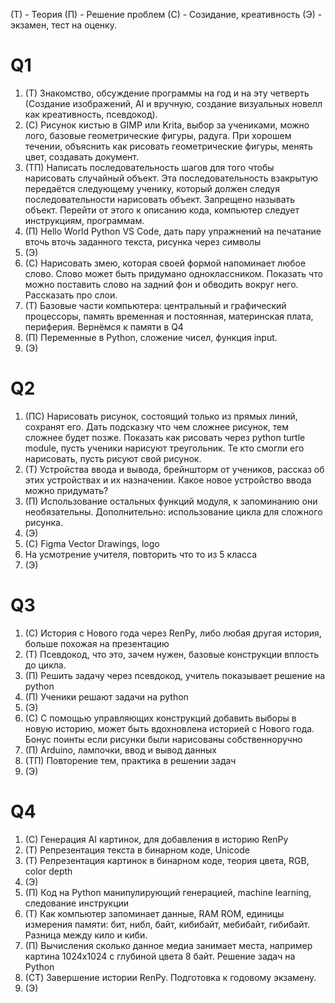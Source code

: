 (T) - Теория   (П) - Решение проблем (С) - Созидание, креативность (Э) - экзамен, тест на оценку.
# Q1

1. (T) Знакомство, обсуждение программы на год и на эту четверть (Создание изображений, AI и вручную, создание визуальных новелл как креативность, псевдокод).
2. (С) Рисунок кистью в GIMP или Krita, выбор за учениками, можно лого, базовые геометрические фигуры, радуга. При хорошем течении, объяснить как рисовать геометрические фигуры, менять цвет, создавать документ.
3. (ТП) Написать последовательность шагов для того чтобы нарисовать случайный объект. Эта последовательность взакрытую передаётся следующему ученику, который должен следуя последовательности нарисовать объект. Запрещено называть объект. Перейти от этого к описанию кода, компьютер следует инструкциям, программам. 
4. (П) Hello World Python VS Code, дать пару упражнений на печатание вточь вточь заданного текста, рисунка через символы
5. (Э)
6. (С) Нарисовать змею, которая своей формой напоминает любое слово. Слово может быть придумано одноклассником. Показать что можно поставить слово на задний фон и обводить вокруг него. Рассказать про слои.
7. (Т) Базовые части компьютера: центральный и графический процессоры, память временная и постоянная, материнская плата, периферия. Вернёмся к памяти в Q4
8. (П) Переменные в Python, сложение чисел, функция input.
9. (Э)

# Q2

1.  (ПС) Нарисовать рисунок, состоящий только из прямых линий, сохранят его. Дать подсказку что чем сложнее рисунок, тем сложнее будет позже. Показать как рисовать через python turtle module, пусть ученики нарисуют треугольник. Те кто смогли его нарисовать, пусть рисуют свой рисунок.
2. (Т) Устройства ввода и вывода, брейншторм от учеников, рассказ об этих устройствах и их назначении. Какое новое устройство ввода можно придумать?
3. (П) Использование остальных функций модуля, к запоминанию они необязательны. Дополнительно: использование цикла для сложного рисунка.
4. (Э)
5. (С) Figma Vector Drawings, logo
6. На усмотрение учителя, повторить что то из 5 класса
7. (Э)
# Q3

1. (С) История с Нового года через RenPy, либо любая другая история, больше похожая на презентацию
2. (Т) Псевдокод, что это, зачем нужен, базовые конструкции вплость до цикла.
3. (П) Решить задачу через псевдокод, учитель показывает решение на python
4. (П) Ученики решают задачи на python
5. (Э)
6. (С) С помощью управляющих конструкций добавить выборы в новую историю, может быть вдохновлена историей с Нового года. Бонус поинты если рисунки были нарисованы собственноручно
7. (П) Arduino, лампочки, ввод и вывод данных
8. (ТП) Повторение тем, практика в решении задач
9. (Э)
# Q4

1. (С) Генерация AI картинок, для добавления в историю RenPy
2. (Т) Репрезентация текста в бинарном коде, Unicode
3. (Т) Репрезентация картинок в бинарном коде, теория цвета, RGB, color depth
4. (Э)
5. (П) Код на Python манипулирующий генерацией, machine learning, следование инструкции
6. (Т) Как компьютер запоминает данные, RAM ROM, единицы измерения памяти: бит, нибл, байт, кибибайт, мебибайт, гибибайт. Разница между кило и киби.
7. (П) Вычисления сколько данное медиа занимает места, например картина 1024х1024 с глубиной цвета 8 байт. Решение задач на Python
8. (CТ) Завершение истории RenPy. Подготовка к годовому экзамену.
9. (Э)